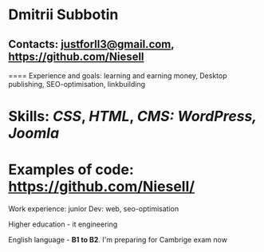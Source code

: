 # Dmitrii Subbotin

## Contacts: justforll3@gmail.com, https://github.com/Niesell

====
Experience and goals: learning and earning money, Desktop publishing, SEO-optimisation, linkbuilding

Skills: *CSS*, *HTML*, *CMS: WordPress, Joomla*
====
Examples of code: https://github.com/Niesell/
====
Work experience: junior Dev: web, seo-optimisation

Higher education - it engineering

English language - **B1 to B2**. I'm preparing for Cambrige exam now
